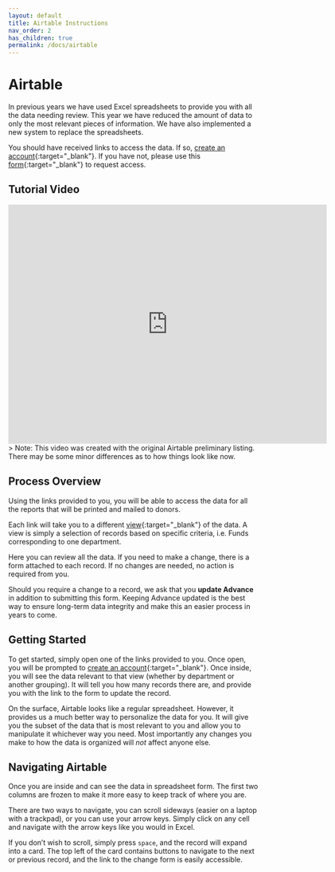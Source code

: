 ```yaml
---
layout: default
title: Airtable Instructions
nav_order: 2
has_children: true
permalink: /docs/airtable
---
```

# Airtable
In previous years we have used Excel spreadsheets to provide you with all the data needing review. This year we have reduced the amount of data to only the most relevant pieces of information. We have also implemented a new system to replace the spreadsheets.

You should have received links to access the data. If so, [create an account][1]{:target="_blank"}. If you have not, please use this [form][2]{:target="_blank"} to request access.

## Tutorial Video
<iframe src="https://player.vimeo.com/video/344856516" width="640" height="480" frameborder="0" allow="autoplay; fullscreen" allowfullscreen></iframe>
> Note: This video was created with the original Airtable preliminary listing. There may be some minor differences as to how things look like now.

## Process Overview
Using the links provided to you, you will be able to access the data for all the reports that will be printed and mailed to donors. 

Each link will take you to a different [view][3]{:target="\_blank"} of the data. A view is simply a selection of records based on specific criteria, i.e. Funds corresponding to one department. 

Here you can review all the data. If you need to make a change, there is a form attached to each record. If no changes are needed, no action is required from you.

Should you require a change to a record, we ask that you **update Advance** in addition to submitting this form. Keeping Advance updated is the best way to ensure long-term data integrity and make this an easier process in years to come. 

## Getting Started
To get started, simply open one of the links provided to you. Once open, you will be prompted to [create an account][4]{:target="\_blank"}. Once inside, you will see the data relevant to that view (whether by department or another grouping). It will tell you how many records there are, and provide you with the link to the form to update the record. 

On the surface, Airtable looks like a regular spreadsheet. However, it provides us a much better way to personalize the data for you. It will give you the subset of the data that is most relevant to you and allow you to manipulate it whichever way you need. Most importantly any changes you make to how the data is organized will _not_ affect anyone else. 

## Navigating Airtable
Once you are inside and can see the data in spreadsheet form. The first two columns are frozen to make it more easy to keep track of where you are. 

There are two ways to navigate, you can scroll sideways (easier on a laptop with a trackpad), or you can use your arrow keys. Simply click on any cell and navigate with the arrow keys like you would in Excel.

If you don’t wish to scroll, simply press `space`, and the record will expand into a card. The top left of the card contains buttons to navigate to the next or previous record, and the link to the change form is easily accessible. 

[1]:	https://ucdavis.github.io/endowmentreport//docs/account
[2]:	https://airtable.com/shrnCCfY3TiYH2kPS
[3]:	https://ucdavis.github.io/endowmentreport//docs/views
[4]:	https://ucdavis.github.io/endowmentreport//docs/account
